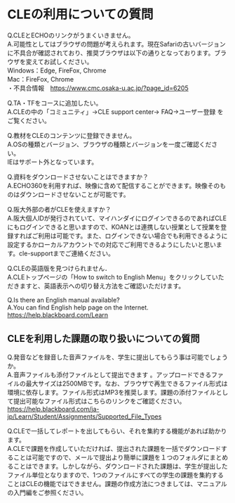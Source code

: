 # CLEの利用についての質問

Q.CLEとECHOのリンクがうまくいきません。  
A.可能性としてはブラウザの問題が考えられます。現在Safariの古いバージョンに不具合が確認されており、推奨ブラウザは以下の通りとなっております。ブラウザを変えてお試しください。  
Windows：Edge, FireFox, Chrome  
Mac：FireFox, Chrome  
・不具合情報　<https://www.cmc.osaka-u.ac.jp/?page_id=6205>  

Q.TA・TFをコースに追加したい。  
A.CLEの中の「コミュニティ」→CLE support center→ FAQ→ユーザー登録 をご覧ください。  

Q.教材をCLEのコンテンツに登録できません。  
A.OSの種類とバージョン、ブラウザの種類とバージョンを一度ご確認ください。  
IEはサポート外となっています。  

Q.資料をダウンロードさせないことはできますか？  
A.ECHO360を利用すれば、映像に含めて配信することができます。映像そのものはダウンロードさせないことが可能です。  

Q.阪大外部の者がCLEを使えますか？  
A.阪大個人IDが発行されていて、マイハンダイにログインできるのであればCLEにもログインできると思いますので、KOANとは連携しない授業として授業を登録すればご利用は可能です。また、ログインできない場合でも利用できるように設定するかローカルアカウントでの対応でご利用できるようにしたいと思います。cle-supportまでご連絡ください。  

Q.CLEの英語版を見つけられません．  
A.CLEトップページの「How to switch to English Menu」をクリックしていただきますと、英語表示への切り替え方法をご確認いただけます。  

Q.Is there an English manual available?  
A.You can find English help page on the Internet. <https://help.blackboard.com/Learn>  

## CLEを利用した課題の取り扱いについての質問

Q.発音などを録音した音声ファイルを、学生に提出してもらう事は可能でしょうか。  
A.音声ファイルも添付ファイルとして提出できます 。アップロードできるファイルの最大サイズは2500MBです。なお、ブラウザで再生できるファイル形式は環境に依存します。ファイル形式はMP3を推奨します。課題の添付ファイルとして提出可能なファイル形式はこちらのリンクをご確認ください。  
<https://help.blackboard.com/ja-jp/Learn/Student/Assignments/Supported_File_Types>  

Q.CLEで一括してレポートを出してもらい、それを集約する機能があれば助かります。  
A.CLEで課題を作成していただければ、提出された課題を一括でダウンロードすることは可能ですので、メールで提出より簡単に課題を１つのフォルダにまとめることはできます。しかしながら、ダウンロードされた課題は、学生が提出したファイル単位となりますので、1つのファイルにすべての学生の課題を集約することはCLEの機能ではできません。課題の作成方法につきましては、マニュアルの入門編をご参照ください。  
